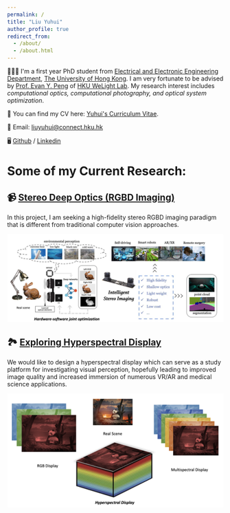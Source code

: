 ```yaml
---
permalink: /
title: "Liu Yuhui"
author_profile: true
redirect_from: 
  - /about/
  - /about.html
---
```


👩🏻‍💼 I'm a first year PhD student from [Electrical and Electronic Engineering Department](https://www.eee.hku.hk/), [The University of Hong Kong](https://www.hku.hk/). I am very fortunate to be advised by [Prof. Evan Y. Peng](https://www.eee.hku.hk/~evanpeng/) of [HKU WeLight Lab](https://hku.welight.fun/). My research interest includes *computational optics, computational photography, and optical system optimization*.

📄 You can find my CV here: [Yuhui's Curriculum Vitae](../assets/Resume.pdf).

📮 Email: [liuyuhui@connect.hku.hk](liuyuhui@connect.hku.hk)

🖥️ [Github](https://github.com/LorenaLyu) / [Linkedin](https://www.linkedin.com/in/yuhui-lyu-lorena/)


# Some of my Current Research:

## 📹 [Stereo Deep Optics (RGBD Imaging)](https://lorenalyu.github.io//portfolio/portfolio-1/)

In this project, I am seeking a high-fidelity stereo RGBD imaging paradigm that is different from traditional computer vision approaches.

<img src='/images/stereo.png'>


## 🏞️ [Exploring Hyperspectral Display](https://lorenalyu.github.io//portfolio/portfolio-2/)

We would like to design a hyperspectral display which can serve as a study platform for investigating visual perception, hopefully leading to improved image quality and increased immersion of numerous VR/AR and medical science applications. 

<img src='/images/hyper.png'>
